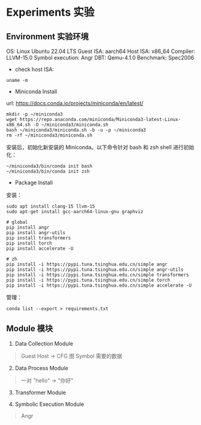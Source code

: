 # Experiments 实验

## Environment 实验环境

OS: Linux Ubuntu 22.04 LTS
Guest ISA: aarch64
Host ISA: x86_64
Compiler: LLVM-15.0
Symbol execution: Angr
DBT: Qemu-4.1.0
Benchmark: Spec2006


- check host ISA:
```
uname -m
```

- Miniconda Install

url: https://docs.conda.io/projects/miniconda/en/latest/

```
mkdir -p ~/miniconda3
wget https://repo.anaconda.com/miniconda/Miniconda3-latest-Linux-x86_64.sh -O ~/miniconda3/miniconda.sh
bash ~/miniconda3/miniconda.sh -b -u -p ~/miniconda3
rm -rf ~/miniconda3/miniconda.sh
```

安装后，初始化新安装的 Miniconda。以下命令针对 bash 和 zsh shell 进行初始化：
```
~/miniconda3/bin/conda init bash
~/miniconda3/bin/conda init zsh
```

- Package Install

安装：
```
sudo apt install clang-15 llvm-15
sudo apt-get install gcc-aarch64-linux-gnu graphviz

# global
pip install angr
pip install angr-utils
pip install transformers
pip install torch
pip install accelerate -U

# zh
pip install -i https://pypi.tuna.tsinghua.edu.cn/simple angr
pip install -i https://pypi.tuna.tsinghua.edu.cn/simple angr-utils
pip install -i https://pypi.tuna.tsinghua.edu.cn/simple transformers
pip install -i https://pypi.tuna.tsinghua.edu.cn/simple torch
pip install -i https://pypi.tuna.tsinghua.edu.cn/simple accelerate -U

```

管理：
```
conda list --export > requirements.txt
```


## Module 模块

1. Data Collection Module

> Guest Host -> CFG 图
> Symbol 需要的数据

2. Data Process Module

> 一对
> "hello" -> "你好"


3. Transformer Module




4. Symbolic Execution Module

> Angr